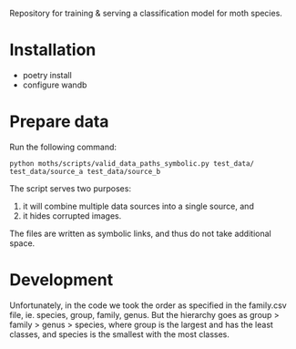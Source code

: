 Repository for training &amp; serving a classification model for moth species.

# Installation

- poetry install
- configure wandb

# Prepare data

Run the following command:

```console
python moths/scripts/valid_data_paths_symbolic.py test_data/ test_data/source_a test_data/source_b
```

The script serves two purposes:

1. it will combine multiple data sources into a single source, and
2. it hides corrupted images.

The files are written as symbolic links, and thus do not take additional space.

# Development

Unfortunately, in the code we took the order as specified in the family.csv file, ie.
species, group, family, genus. But the hierarchy goes as group > family > genus >
species, where group is the largest and has the least classes, and species is the
smallest with the most classes.

